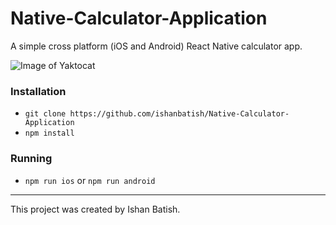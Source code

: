 # Native-Calculator-Application
A simple cross platform (iOS and Android) React Native calculator app. 

![Image of Yaktocat](https://github.com/IshanBatish/Native-Calculator-Application/blob/master/assets/Sample.PNG)

### Installation

- `git clone https://github.com/ishanbatish/Native-Calculator-Application`
- `npm install`

### Running

- `npm run ios` or `npm run android`

---

This project was created by Ishan Batish. 

